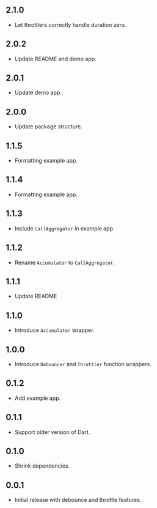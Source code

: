 ## 2.1.0

* Let throttlers correctly handle duration zero.

## 2.0.2

* Update README and demo app.

## 2.0.1

* Update demo app.

## 2.0.0

* Update package structure.

## 1.1.5

* Formatting example app.

## 1.1.4

* Formatting example app.

## 1.1.3

* Include `CallAggregator` in example app.

## 1.1.2

* Rename `Accumulator` to `CallAggregator`.

## 1.1.1

* Update README

## 1.1.0

* Introduce `Accumulator` wrapper.

## 1.0.0

* Introduce `Debouncer` and `Throttler` function wrappers.

## 0.1.2

* Add example app.

## 0.1.1

* Support older version of Dart.

## 0.1.0

* Shrink dependencies.

## 0.0.1

* Initial release with debounce and throttle features.
